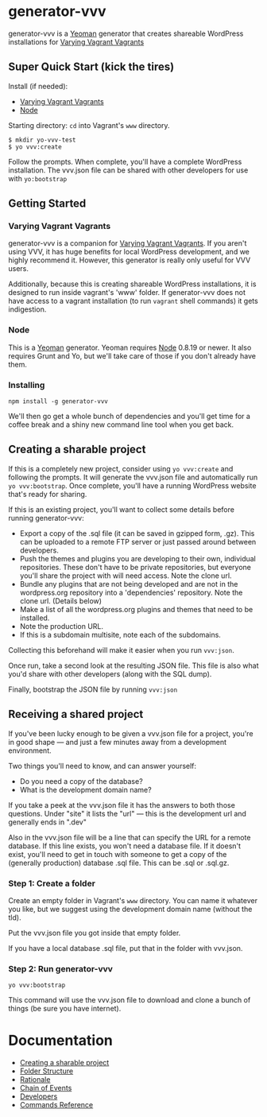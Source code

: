 # generator-vvv

generator-vvv is a [Yeoman](http://yeoman.io/) generator that creates shareable WordPress installations
for [Varying Vagrant Vagrants](https://github.com/Varying-Vagrant-Vagrants/VVV)

## Super Quick Start (kick the tires)

Install (if needed):
* [Varying Vagrant Vagrants](https://github.com/Varying-Vagrant-Vagrants/VVV)
* [Node](http://nodejs.org/)

Starting directory:
`cd` into Vagrant's `www` directory.

````
$ mkdir yo-vvv-test
$ yo vvv:create
````

Follow the prompts. When complete, you'll have a complete WordPress installation. The vvv.json file can be shared with other developers for use with `yo:bootstrap`


## Getting Started

### Varying Vagrant Vagrants
generator-vvv is a companion for [Varying Vagrant Vagrants](https://github.com/Varying-Vagrant-Vagrants/VVV). If you aren't using VVV, it has huge benefits for local WordPress development, and we highly recommend it. However, this generator is really only useful for VVV users.

Additionally, because this is creating shareable WordPress installations, it is designed to run inside vagrant's 'www' folder. If generator-vvv does not have access to a vagrant installation (to run `vagrant` shell commands) it gets indigestion.

### Node
This is a [Yeoman](http://yeoman.io/) generator. Yeoman requires [Node](http://nodejs.org/) 0.8.19 or newer. It also
requires Grunt and Yo, but we'll take care of those if you don't already have them.

### Installing
`npm install -g generator-vvv`

We'll then go get a whole bunch of dependencies and you'll get time for a coffee break and a shiny
new command line tool when you get back.

## Creating a sharable project

If this is a completely new project, consider using `yo vvv:create` and following the prompts. It will generate the vvv.json file and automatically run `yo vvv:bootstrap`. Once complete, you'll have a running WordPress website that's ready for sharing.

If this is an existing project, you'll want to collect some details before running generator-vvv:
* Export a copy of the .sql file (it can be saved in gzipped form, .gz). This can be uploaded to a remote FTP server or just passed around between developers.
* Push the themes and plugins you are developing to their own, individual repositories. These don't have to be private repositories, but everyone you'll share the project with will need access. Note the clone url.
* Bundle any plugins that are not being developed and are not in the wordpress.org repository into a 'dependencies' repository. Note the clone url. (Details below)
* Make a list of all the wordpress.org plugins and themes that need to be installed.
* Note the production URL.
* If this is a subdomain multisite, note each of the subdomains.

Collecting this beforehand will make it easier when you run `vvv:json`.

Once run, take a second look at the resulting JSON file. This file is also what you'd share with other developers (along with the SQL dump).

Finally, bootstrap the JSON file by running `vvv:json`

## Receiving a shared project
If you've been lucky enough to be given a vvv.json file for a project, you're in good shape — and just a few minutes away from a development environment.

Two things you'll need to know, and can answer yourself:
* Do you need a copy of the database?
* What is the development domain name?

If you take a peek at the vvv.json file it has the answers to both those questions. Under "site" it lists the "url" — this is the development url and generally ends in ".dev"

Also in the vvv.json file will be a line that can specify the URL for a remote database. If this line exists, you won't need a database file. If it doesn't exist, you'll need to get in touch with someone to get a copy of the (generally production) database .sql file. This can be .sql or .sql.gz.

### Step 1: Create a folder
Create an empty folder in Vagrant's `www` directory. You can name it whatever you like, but we suggest
using the development domain name (without the tld).

Put the vvv.json file you got inside that empty folder.

If you have a local database .sql file, put that in the folder with vvv.json.

### Step 2: Run generator-vvv

`yo vvv:bootstrap`

This command will use the vvv.json file to download and clone a bunch of things (be sure you have internet).


# Documentation
* [Creating a sharable project](docs/creating-a-project.md)
* [Folder Structure](docs/folder-structure.md)
* [Rationale](docs/rationale.md)
* [Chain of Events](docs/chain-of-events.md)
* [Developers](docs/developers.md)
* [Commands Reference](docs/commands-reference.md)